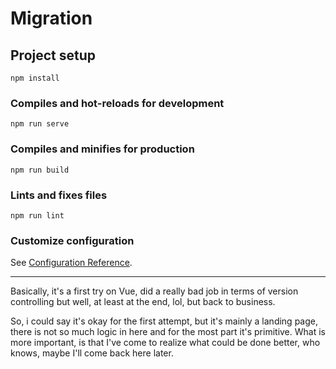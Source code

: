 # Migration

## Project setup

```
npm install
```

### Compiles and hot-reloads for development

```
npm run serve
```

### Compiles and minifies for production

```
npm run build
```

### Lints and fixes files

```
npm run lint
```

### Customize configuration

See [Configuration Reference](https://cli.vuejs.org/config/).

---

Basically, it's a first try on Vue, did a really bad job in terms of version controlling but well, at least at the end, lol, but back to business.

So, i could say it's okay for the first attempt, but it's mainly a landing page, there is not so much logic in here and for the most part it's primitive. What is more important, is that I've come to realize what could be done better, who knows, maybe I'll come back here later.
